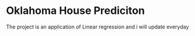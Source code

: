 # Oklahoma House Prediciton


The project is an application of Linear regression and i will update everyday
